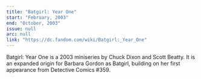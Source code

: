```yaml
---
title: "Batgirl: Year One"
start: "February, 2003"
end: "October, 2003"
issue: null
arc: null
link: "https://dc.fandom.com/wiki/Batgirl:_Year_One"
---
```


Batgirl: Year One is a 2003 miniseries by Chuck Dixon and Scott Beatty. It is an expanded origin for Barbara Gordon as Batgirl, building on her first appearance from Detective Comics #359.
